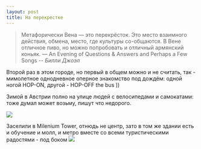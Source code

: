 ```yaml
---
layout: post
title: На перекрестке
---
```


> Метафорически Вена — это перекрёсток. Это место взаимного действия, обмена, место, где культуры со-общаются. В Вене отличное пиво, но можно попробовать и отличный армянский коньяк. — An Evening of Questions & Answers and Perhaps a Few Songs
> -- <cite>Билли Джоэл</cite>

Второй раз в этом городе, но первый в общем можно и не считать, так - мимолетное однодневное оперное знакомство под дождём: одной ногой HOP-ON, другой - HOP-OFF the bus ))

Зимой в Австрии полно на улице людей с велосипедами и самокатами: тоже думал может возьму, пишут что недорого.

![](https://lh3.googleusercontent.com/2ahY8_5w93MPUOyabxZCgQBSPNeCly47IrVoc4zAVusaZMkXjmoONsMW80s69KWdSvFZc4QbE28EsvdC2tzI0Nh__T9sVetro0WvhuABsRGhIJ55c5pUOXKgchw0ylTsMVBCQGJdPBfAdVnqr2j_7T5eG067-a8RCcwIxSM2LCdCGnpu-V8q73E0KhdeIs7ug4k4nbDVtw1FT496x2OIAyMjRmb-074HCA_r_G4H35Jick4YS8Amx7G9TBigEjR7MAcPFTQ0mGPp58Tjhiwp2QWZKGTLH-bsPI6__zG_eH3G7OVx-49eG3fXLeLlp_Yzla2rtxnBK-ihU6EWQtNEX1ncAi8go_QK8LNYdCx95KfC4jOqnr-ZhjYfvt6hJ9byjRmiD81FmOeECr1GuRvlXtSVveLJwf90x9fITrOkI3BulGb_dmZ5CekBmpIq1ol0yA0OdUz8rF0-RGFk2dWAIVxZ_XqsFHmwfGk2T4f6XAhkzzti2CQrBxkTTAMU00lO0fjnuN7oaDIeKs8X9ZpG4KF0ZMox0FSpm7D1fA_gaTvzlkme4QyGo12r5VJTtidsnAP52HIhm9DqCJNPUD-Bwk78gvSjOrbdYodvdk3_=w1000-no-tmp.jpg)

Заселили в Milenium Tower, отнюдь не центр, зато в том же здании есть и обучение и молл, и метро вместе со всеми туристическими радостями - под боком
![](https://lh3.googleusercontent.com/LgwNuQVghQE5YsUnSlnoNtNJeSmlrGWsAN2XVbf_OcFTZFBwHnwwhPLA7N5tRdrasutYntr6pFv4YxvRJgQDQ7PTmRSK8W7NeTsXcIBZI0ZbVAwjcMt6K7hkeHUnyWJRwAiuXEVYm1p6-xGpCNw5GZ461T7d8XpORUaKZEWlwNNKphsuQHYkRsQvg59jTrVXqbHbsJpyw8FzyTK7hFSuqymy2AiHkTHCHi2G6FA0ACMtw26gVzpf3D8X6FvUbnk1uu6ctI7-J5KAp2ISvzkrJ7Gb0uw3ge30SnYiq6vkjC0X4ewyqjKE8zU5DC-cE172IW294faAI8xseaDe-n7zKTAxwGyafLJU7QZNV235uMZfDuLJ--P2SefqQn7bTKMXfeLmV7UVmbVx4tKOM3ZrXS4BXXHACPqNrqz0FxnX4zF2Xw2kjIJITh6irFrc_PLZ8eMpHeHjY0swxQNGWvm7DTyPKeC0yEL1RMBR_ZcPqWervIUsS9PNaUo4hb1mh4Ebv2PmIIcmzoQfRlOi-7uMbpCW6W_tL9utFrSOh1NEn7SfhbDYf_PZ1riQCaAKFSZHB1p_kQ-6zh6tvT20VfJGzXSgB_CDsBtktvFegAcYdO35HHpL4NAnSCB-dDOSJ2uk7dPootiy4VnZOMhY-ghIKq4GzCZ1ZYwXTA=w1000-no-tmp.jpg)
